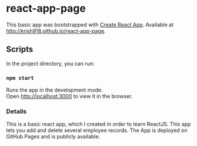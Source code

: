 # react-app-page

This basic app was bootstrapped with [Create React App](https://github.com/facebook/create-react-app). Available at http://krish918.github.io/react-app-page.

## Scripts

In the project directory, you can run:

### `npm start`

Runs the app in the development mode.\
Open [http://localhost:3000](http://localhost:3000) to view it in the browser.

### Details

This is a basic react app, which I created in order to learn ReactJS. This app lets you add and delete several employee records. The App is deployed on GitHub Pages and is publicly available.
